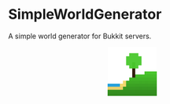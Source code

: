 # SimpleWorldGenerator
A simple world generator for Bukkit servers.
<center>
<img src="./logo.png" style="max-height: 100px;" />
</center>
